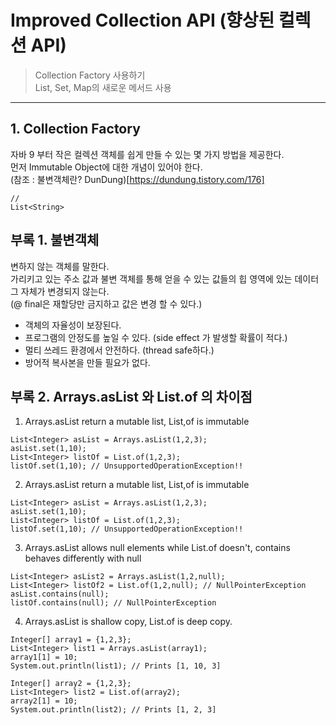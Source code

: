 # Improved Collection API (향상된 컬렉션 API)   
> Collection Factory 사용하기   
> List, Set, Map의 새로운 메서드 사용   

* * *

## 1. Collection Factory
자바 9 부터 작은 컬렉션 객체를 쉽게 만들 수 있는 몇 가지 방법을 제공한다.   
먼저 Immutable Object에 대한 개념이 있어야 한다.   
(참조 : 불변객체란? DunDung)[https://dundung.tistory.com/176]
```
// 
List<String> 
```


## 부록 1. 불변객체
변하지 않는 객체를 말한다.   
가리키고 있는 주소 값과 불변 객체를 통해 얻을 수 있는 값들의 힙 영역에 있는 데이터 그 자체가 변경되지 않는다.   
(@ final은 재할당만 금지하고 값은 변경 할 수 있다.) 
* 객체의 자율성이 보장된다.
* 프로그램의 안정도를 높일 수 있다. (side effect 가 발생할 확률이 적다.)
* 멀티 쓰레드 환경에서 안전하다. (thread safe하다.)
* 방어적 복사본을 만들 필요가 없다.

## 부록 2. Arrays.asList 와 List.of 의 차이점   
1. Arrays.asList return a mutable list, List,of is immutable
```
List<Integer> asList = Arrays.asList(1,2,3);
asList.set(1,10);
List<Integer> listOf = List.of(1,2,3);
listOf.set(1,10); // UnsupportedOperationException!!
```
2. Arrays.asList return a mutable list, List,of is immutable
```
List<Integer> asList = Arrays.asList(1,2,3);
asList.set(1,10);
List<Integer> listOf = List.of(1,2,3);
listOf.set(1,10); // UnsupportedOperationException!!
```
3. Arrays.asList allows null elements while List.of doesn't, contains behaves differently with null
```
List<Integer> asList2 = Arrays.asList(1,2,null);
List<Integer> listOf2 = List.of(1,2,null); // NullPointerException
asList.contains(null);
listOf.contains(null); // NullPointerException
```
4. Arrays.asList is shallow copy, List.of is deep copy.
```
Integer[] array1 = {1,2,3};
List<Integer> list1 = Arrays.asList(array1);
array1[1] = 10;
System.out.println(list1); // Prints [1, 10, 3]

Integer[] array2 = {1,2,3};
List<Integer> list2 = List.of(array2);
array2[1] = 10;
System.out.println(list2); // Prints [1, 2, 3]
```
